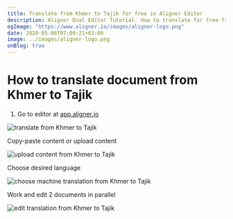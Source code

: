 ```yaml
---
title: Translate from Khmer to Tajik for free in Aligner Editor
description: Aligner Dual Editor Tutorial. How to translate for free from Khmer to Tajik. Aligner is multilingual document management platform. 
ogImage: "https://www.aligner.io/images/aligner-logo.png"
date: 2020-05-06T07:09:21+03:00
image: ../images/aligner-logo.png
onBlog: true
---
```


# How to translate document from Khmer to Tajik

1. Go to editor at [app.aligner.io](https://app.aligner.io "Aligner App web page")

![translate from Khmer to Tajik](../aligner-blank-editor.png "translate from Khmer to Tajik")

Copy-paste content or upload content

![upload content from Khmer to Tajik](../aligner-uploaded-document.png "upload content from Khmer to Tajik")

Choose desired language

![choose machine translation from Khmer to Tajik](../aligner-language-dropdown.png "choose machine translation from Khmer to Tajik")

Work and edit 2 documents in parallel

![edit translation from Khmer to Tajik](../aligner-double-sitded-editor.png "edit translation from Khmer to Tajik")

